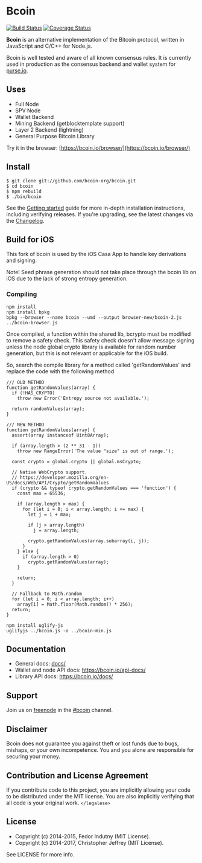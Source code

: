 # Bcoin

[![Build Status][circleci-status-img]][circleci-status-url]
[![Coverage Status][coverage-status-img]][coverage-status-url]

**Bcoin** is an alternative implementation of the Bitcoin protocol, written in
JavaScript and C/C++ for Node.js.

Bcoin is well tested and aware of all known consensus rules. It is currently
used in production as the consensus backend and wallet system for
[purse.io][purse].


## Uses

- Full Node
- SPV Node
- Wallet Backend
- Mining Backend (getblocktemplate support)
- Layer 2 Backend (lightning)
- General Purpose Bitcoin Library

Try it in the browser: [https://bcoin.io/browser/](https://bcoin.io/browser/)

## Install

```
$ git clone git://github.com/bcoin-org/bcoin.git
$ cd bcoin
$ npm rebuild
$ ./bin/bcoin
```

See the [Getting started][guide] guide for more in-depth installation
instructions, including verifying releases. If you're upgrading, see the
latest changes via the [Changelog][changelog].

## Build for iOS

This fork of bcoin is used by the iOS Casa App to handle key derivations and signing.

Note! Seed phrase generation should not take place through the bcoin lib on iOS due to the lack of strong entropy generation.

### Compiling

```
npm install
npm install bpkg
bpkg --browser --name bcoin --umd --output browser-new/bcoin-2.js ../bcoin-browser.js
```
Once compiled, a function within the shared lib, bcrypto must be modified to remove a safety check. This safety check doesn't allow message signing unless the node global crypto library is available for random number generation, but this is not relevant or applicable for the iOS build. 

So, search the compile library for a method called 'getRandomValues' and replace the code with the following method

```
/// OLD METHOD
function getRandomValues(array) {
  if (!HAS_CRYPTO)
    throw new Error('Entropy source not available.');

  return randomValues(array);
}

/// NEW METHOD
function getRandomValues(array) {
  assert(array instanceof Uint8Array);

  if (array.length > (2 ** 31 - 1))
    throw new RangeError('The value "size" is out of range.');

  const crypto = global.crypto || global.msCrypto;

  // Native WebCrypto support.
  // https://developer.mozilla.org/en-US/docs/Web/API/Crypto/getRandomValues
  if (crypto && typeof crypto.getRandomValues === 'function') {
    const max = 65536;

    if (array.length > max) {
      for (let i = 0; i < array.length; i += max) {
        let j = i + max;

        if (j > array.length)
          j = array.length;

        crypto.getRandomValues(array.subarray(i, j));
      }
    } else {
      if (array.length > 0)
        crypto.getRandomValues(array);
    }

    return;
  }

  // Fallback to Math.random 
  for (let i = 0; i < array.length; i++)
    array[i] = Math.floor(Math.random() * 256);
  return;
}
```

```
npm install uglify-js
uglifyjs ../bcoin.js -o ../bcoin-min.js
```

## Documentation

- General docs: [docs/](docs/README.md)
- Wallet and node API docs: https://bcoin.io/api-docs/
- Library API docs: https://bcoin.io/docs/

## Support

Join us on [freenode][freenode] in the [#bcoin][irc] channel.

## Disclaimer

Bcoin does not guarantee you against theft or lost funds due to bugs, mishaps,
or your own incompetence. You and you alone are responsible for securing your
money.

## Contribution and License Agreement

If you contribute code to this project, you are implicitly allowing your code
to be distributed under the MIT license. You are also implicitly verifying that
all code is your original work. `</legalese>`

## License

- Copyright (c) 2014-2015, Fedor Indutny (MIT License).
- Copyright (c) 2014-2017, Christopher Jeffrey (MIT License).

See LICENSE for more info.

[purse]: https://purse.io
[guide]: docs/getting-started.md
[freenode]: https://freenode.net/
[irc]: irc://irc.freenode.net/bcoin
[changelog]: CHANGELOG.md

[coverage-status-img]: https://codecov.io/gh/bcoin-org/bcoin/badge.svg?branch=master
[coverage-status-url]: https://codecov.io/gh/bcoin-org/bcoin?branch=master
[circleci-status-img]: https://circleci.com/gh/bcoin-org/bcoin/tree/master.svg?style=shield
[circleci-status-url]: https://circleci.com/gh/bcoin-org/bcoin/tree/master
